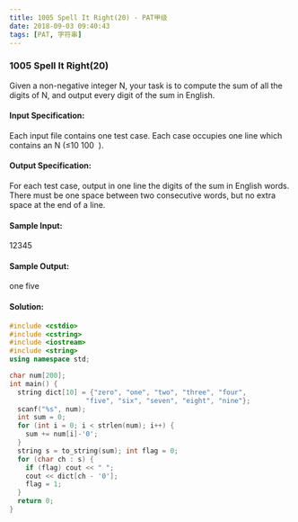 ```yaml
---
title: 1005 Spell It Right(20) - PAT甲级
date: 2018-09-03 09:40:43
tags: [PAT, 字符串]
---
```


### 1005 Spell It Right(20)

Given a non-negative integer N, your task is to compute the sum of all the digits of N, and output every digit of the sum in English.

#### Input Specification:
Each input file contains one test case. Each case occupies one line which contains an N (≤10
​100
​​ ).

#### Output Specification:
For each test case, output in one line the digits of the sum in English words. There must be one space between two consecutive words, but no extra space at the end of a line.

#### Sample Input:
12345

#### Sample Output:
one five


#### Solution:
```cpp
#include <cstdio>
#include <cstring>
#include <iostream>
#include <string>
using namespace std;

char num[200];
int main() {
  string dict[10] = {"zero", "one", "two", "three", "four",
                   "five", "six", "seven", "eight", "nine"};
  scanf("%s", num);
  int sum = 0;
  for (int i = 0; i < strlen(num); i++) {
    sum += num[i]-'0';
  }
  string s = to_string(sum); int flag = 0;
  for (char ch : s) {
    if (flag) cout << " ";
    cout << dict[ch - '0'];
    flag = 1;
  }
  return 0;
}
```
